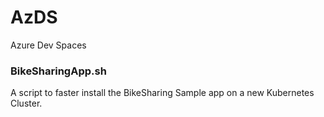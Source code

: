# AzDS
Azure Dev Spaces

### BikeSharingApp.sh
A script to faster install the BikeSharing Sample app on a new Kubernetes Cluster.


